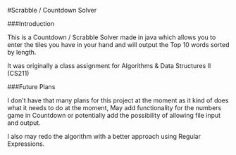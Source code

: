 #Scrabble / Countdown Solver

###Introduction

This is a Countdown / Scrabble Solver made in java which allows you to enter the tiles you have in your hand and will output the Top 10 words sorted by length.

It was originally a class assignment for Algorithms & Data Structures II (CS211)

###Future Plans

I don't have that many plans for this project at the moment as it kind of does what it needs to do at the moment, May add functionality for the numbers game in Countdown or potentially add the possibility of allowing file input and output.

I also may redo the algorithm with a better approach using Regular Expressions.
